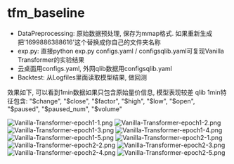 # tfm_baseline

- DataPreprocessing: 原始数据预处理, 保存为mmap格式. 如果重新生成把'1699886388616'这个替换成你自己的文件夹名称
- exp.py: 直接python exp.py configs.yaml / configsqlib.yaml可复现Vanilla Transformer的实验结果
- 云桌面用configs.yaml, 外网qlib数据用configsqlib.yaml
- Backtest: 从Logfiles里面读取模型结果, 做回测

效果如下, 可以看到1min数据如果只包含原始量价信息, 模型表现较差
qlib 1min特征包含: "$change", "$close", "$factor", "$high", "$low", "$open", "$paused", "$paused_num", "$volume"

![Vanilla-Transformer-epoch1-1.png](Logfiles%2FVanilla-Transformer-epoch1-1.png)
![Vanilla-Transformer-epoch1-2.png](Logfiles%2FVanilla-Transformer-epoch1-2.png)
![Vanilla-Transformer-epoch1-3.png](Logfiles%2FVanilla-Transformer-epoch1-3.png)
![Vanilla-Transformer-epoch1-4.png](Logfiles%2FVanilla-Transformer-epoch1-4.png)
![Vanilla-Transformer-epoch1-5.png](Logfiles%2FVanilla-Transformer-epoch1-5.png)
![Vanilla-Transformer-epoch2-1.png](Logfiles%2FVanilla-Transformer-epoch2-1.png)
![Vanilla-Transformer-epoch2-2.png](Logfiles%2FVanilla-Transformer-epoch2-2.png)
![Vanilla-Transformer-epoch2-3.png](Logfiles%2FVanilla-Transformer-epoch2-3.png)
![Vanilla-Transformer-epoch2-4.png](Logfiles%2FVanilla-Transformer-epoch2-4.png)
![Vanilla-Transformer-epoch2-5.png](Logfiles%2FVanilla-Transformer-epoch2-5.png)